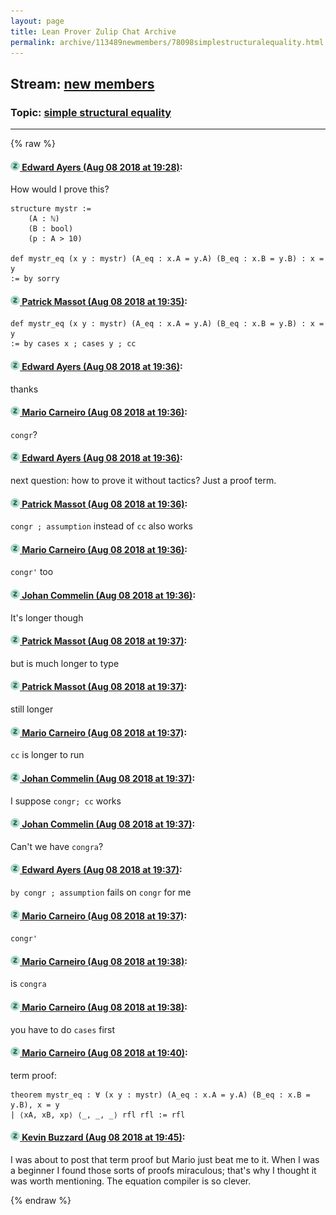 ```yaml
---
layout: page
title: Lean Prover Zulip Chat Archive 
permalink: archive/113489newmembers/78098simplestructuralequality.html
---
```


## Stream: [new members](index.html)
### Topic: [simple structural equality](78098simplestructuralequality.html)

---


{% raw %}
#### [![Click to go to Zulip](../../assets/img/zulip2.png) Edward Ayers (Aug 08 2018 at 19:28)](https://leanprover.zulipchat.com/#narrow/stream/113489-new%20members/topic/simple%20structural%20equality/near/131121507):
How would I prove this?
```lean
structure mystr :=
    (A : ℕ)
    (B : bool)
    (p : A > 10)

def mystr_eq (x y : mystr) (A_eq : x.A = y.A) (B_eq : x.B = y.B) : x = y 
:= by sorry
```

#### [![Click to go to Zulip](../../assets/img/zulip2.png) Patrick Massot (Aug 08 2018 at 19:35)](https://leanprover.zulipchat.com/#narrow/stream/113489-new%20members/topic/simple%20structural%20equality/near/131121866):
```lean
def mystr_eq (x y : mystr) (A_eq : x.A = y.A) (B_eq : x.B = y.B) : x = y
:= by cases x ; cases y ; cc
```

#### [![Click to go to Zulip](../../assets/img/zulip2.png) Edward Ayers (Aug 08 2018 at 19:36)](https://leanprover.zulipchat.com/#narrow/stream/113489-new%20members/topic/simple%20structural%20equality/near/131121909):
thanks

#### [![Click to go to Zulip](../../assets/img/zulip2.png) Mario Carneiro (Aug 08 2018 at 19:36)](https://leanprover.zulipchat.com/#narrow/stream/113489-new%20members/topic/simple%20structural%20equality/near/131121919):
`congr`?

#### [![Click to go to Zulip](../../assets/img/zulip2.png) Edward Ayers (Aug 08 2018 at 19:36)](https://leanprover.zulipchat.com/#narrow/stream/113489-new%20members/topic/simple%20structural%20equality/near/131121937):
next question: how to prove it without tactics? Just a proof term.

#### [![Click to go to Zulip](../../assets/img/zulip2.png) Patrick Massot (Aug 08 2018 at 19:36)](https://leanprover.zulipchat.com/#narrow/stream/113489-new%20members/topic/simple%20structural%20equality/near/131121944):
`congr ; assumption` instead of `cc` also works

#### [![Click to go to Zulip](../../assets/img/zulip2.png) Mario Carneiro (Aug 08 2018 at 19:36)](https://leanprover.zulipchat.com/#narrow/stream/113489-new%20members/topic/simple%20structural%20equality/near/131121952):
`congr'` too

#### [![Click to go to Zulip](../../assets/img/zulip2.png) Johan Commelin (Aug 08 2018 at 19:36)](https://leanprover.zulipchat.com/#narrow/stream/113489-new%20members/topic/simple%20structural%20equality/near/131121953):
It's longer though

#### [![Click to go to Zulip](../../assets/img/zulip2.png) Patrick Massot (Aug 08 2018 at 19:37)](https://leanprover.zulipchat.com/#narrow/stream/113489-new%20members/topic/simple%20structural%20equality/near/131121955):
but is much longer to type

#### [![Click to go to Zulip](../../assets/img/zulip2.png) Patrick Massot (Aug 08 2018 at 19:37)](https://leanprover.zulipchat.com/#narrow/stream/113489-new%20members/topic/simple%20structural%20equality/near/131121960):
still longer

#### [![Click to go to Zulip](../../assets/img/zulip2.png) Mario Carneiro (Aug 08 2018 at 19:37)](https://leanprover.zulipchat.com/#narrow/stream/113489-new%20members/topic/simple%20structural%20equality/near/131121965):
`cc` is longer to run

#### [![Click to go to Zulip](../../assets/img/zulip2.png) Johan Commelin (Aug 08 2018 at 19:37)](https://leanprover.zulipchat.com/#narrow/stream/113489-new%20members/topic/simple%20structural%20equality/near/131121967):
I suppose `congr; cc` works

#### [![Click to go to Zulip](../../assets/img/zulip2.png) Johan Commelin (Aug 08 2018 at 19:37)](https://leanprover.zulipchat.com/#narrow/stream/113489-new%20members/topic/simple%20structural%20equality/near/131121976):
Can't we have `congra`?

#### [![Click to go to Zulip](../../assets/img/zulip2.png) Edward Ayers (Aug 08 2018 at 19:37)](https://leanprover.zulipchat.com/#narrow/stream/113489-new%20members/topic/simple%20structural%20equality/near/131121978):
`by congr ; assumption` fails on `congr` for me

#### [![Click to go to Zulip](../../assets/img/zulip2.png) Mario Carneiro (Aug 08 2018 at 19:37)](https://leanprover.zulipchat.com/#narrow/stream/113489-new%20members/topic/simple%20structural%20equality/near/131121980):
`congr'`

#### [![Click to go to Zulip](../../assets/img/zulip2.png) Mario Carneiro (Aug 08 2018 at 19:38)](https://leanprover.zulipchat.com/#narrow/stream/113489-new%20members/topic/simple%20structural%20equality/near/131121985):
is `congra`

#### [![Click to go to Zulip](../../assets/img/zulip2.png) Mario Carneiro (Aug 08 2018 at 19:38)](https://leanprover.zulipchat.com/#narrow/stream/113489-new%20members/topic/simple%20structural%20equality/near/131122043):
you have to do `cases` first

#### [![Click to go to Zulip](../../assets/img/zulip2.png) Mario Carneiro (Aug 08 2018 at 19:40)](https://leanprover.zulipchat.com/#narrow/stream/113489-new%20members/topic/simple%20structural%20equality/near/131122165):
term proof:
```
theorem mystr_eq : ∀ (x y : mystr) (A_eq : x.A = y.A) (B_eq : x.B = y.B), x = y
| ⟨xA, xB, xp⟩ ⟨_, _, _⟩ rfl rfl := rfl
```

#### [![Click to go to Zulip](../../assets/img/zulip2.png) Kevin Buzzard (Aug 08 2018 at 19:45)](https://leanprover.zulipchat.com/#narrow/stream/113489-new%20members/topic/simple%20structural%20equality/near/131122397):
I was about to post that term proof but Mario just beat me to it. When I was a beginner I found those sorts of proofs miraculous; that's why I thought it was worth mentioning. The equation compiler is so clever.


{% endraw %}

